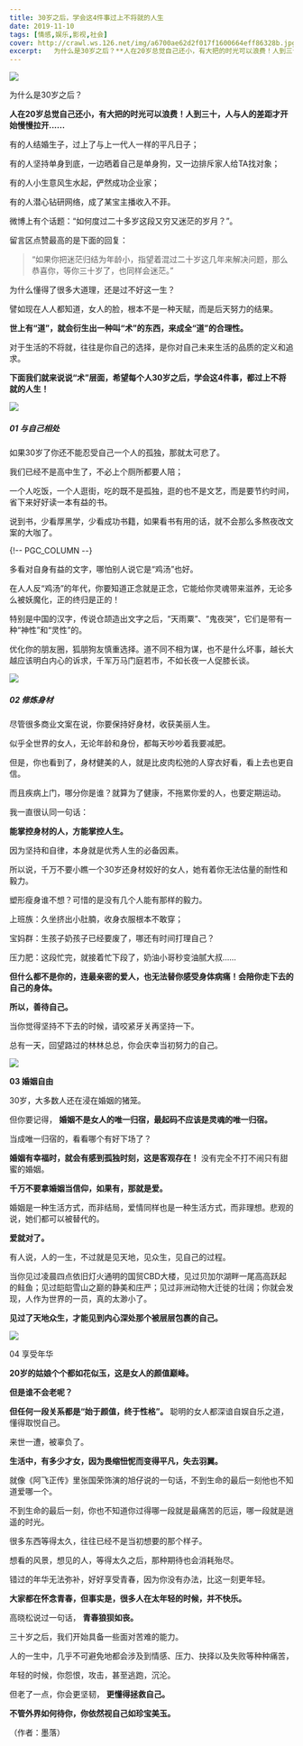 ```yaml
---
title: 30岁之后，学会这4件事过上不将就的人生
date: 2019-11-10
tags: [情感,娱乐,影视,社会]
cover: http://crawl.ws.126.net/img/a6700ae62d2f017f1600664eff86328b.jpg
excerpt:   为什么是30岁之后？**人在20岁总觉自己还小，有大把的时光可以浪费！人到三十，人与人的差
---
```

![](http://crawl.ws.126.net/img/a6700ae62d2f017f1600664eff86328b.jpg)  

为什么是30岁之后？

**人在20岁总觉自己还小，有大把的时光可以浪费！人到三十，人与人的差距才开始慢慢拉开......**

有的人结婚生子，过上了与上一代人一样的平凡日子；

有的人坚持单身到底，一边晒着自己是单身狗，又一边排斥家人给TA找对象；

有的人小生意风生水起，俨然成功企业家；

有的人潜心钻研网络，成了某宝主播收入不菲。

微博上有个话题：“如何度过二十多岁这段又穷又迷茫的岁月？”。

留言区点赞最高的是下面的回复：

> “如果你把迷茫归结为年龄小，指望着混过二十岁这几年来解决问题，那么恭喜你，等你三十岁了，也同样会迷茫。”

为什么懂得了很多大道理，还是过不好这一生？

譬如现在人人都知道，女人的脸，根本不是一种天赋，而是后天努力的结果。

**世上有“道”，就会衍生出一种叫“术”的东西，来成全“道”的合理性。**

对于生活的不将就，往往是你自己的选择，是你对自己未来生活的品质的定义和追求。

**下面我们就来说说“术”层面，希望每个人30岁之后，学会这4件事，都过上不将就的人生！**

![](http://crawl.ws.126.net/img/719ebf63056f9c5bc99fe056e5154bd5.jpg)  

##### 01 与自己相处

如果30岁了你还不能忍受自己一个人的孤独，那就太可悲了。

我们已经不是高中生了，不必上个厕所都要人陪；

一个人吃饭，一个人逛街，吃的既不是孤独，逛的也不是文艺，而是要节约时间，省下来好好读一本有益的书。

说到书，少看厚黑学，少看成功书籍，如果看书有用的话，就不会那么多熬夜改文案的大咖了。

{!-- PGC_COLUMN --}

多看对自身有益的文字，哪怕别人说它是“鸡汤”也好。

在人人反“鸡汤”的年代，你要知道正念就是正念，它能给你灵魂带来滋养，无论多么被妖魔化，正的终归是正的！

特别是中国的汉字，传说仓颉造出文字之后，“天雨粟”、“鬼夜哭”，它们是带有一种“神性”和“灵性”的。

优化你的朋友圈，狐朋狗友慎重选择。道不同不相为谋，也不是什么坏事，越长大越应该明白内心的诉求，千军万马门庭若市，不如长夜一人促膝长谈。

![](http://crawl.ws.126.net/img/e4b6d915df814547dad5eca9b8d47252.jpg)  

##### 02 修炼身材

尽管很多商业文案在说，你要保持好身材，收获美丽人生。

似乎全世界的女人，无论年龄和身份，都每天吵吵着我要减肥。

但是，你也看到了，身材健美的人，就是比皮肉松弛的人穿衣好看，看上去也更自信。

而且疾病上门，哪分你是谁？就算为了健康，不拖累你爱的人，也要定期运动。

我一直很认同一句话：

**能掌控身材的人，方能掌控人生。**

因为坚持和自律，本身就是优秀人生的必备因素。

所以说，千万不要小瞧一个30岁还身材姣好的女人，她有着你无法估量的耐性和毅力。

塑形瘦身谁不想？可惜的是没有几个人能有那样的毅力。

上班族：久坐挤出小肚腩，收身衣服根本不敢穿；

宝妈群：生孩子奶孩子已经要废了，哪还有时间打理自己？

压力肥：这段忙完，就接着忙下段了，奶油小哥秒变油腻大叔……

**但什么都不是你的，连最亲密的爱人，也无法替你感受身体病痛！会陪你走下去的自己的身体。**

**所以，善待自己。**

当你觉得坚持不下去的时候，请咬紧牙关再坚持一下。

总有一天，回望路过的林林总总，你会庆幸当初努力的自己。

![](http://crawl.ws.126.net/img/8b4bebce060109177bd5d3b1e874ca3c.jpg)  

**03 婚姻自由**

30岁，大多数人还在浸在婚姻的猪笼。

但你要记得， **婚姻不是女人的唯一归宿，最起码不应该是灵魂的唯一归宿。**

当成唯一归宿的，看看哪个有好下场了？

**婚姻有幸福时，就会有感到孤独时刻，这是客观存在！** 没有完全不打不闹只有甜蜜的婚姻。

**千万不要拿婚姻当信仰，如果有，那就是爱。**

婚姻是一种生活方式，而非结局，爱情同样也是一种生活方式，而非理想。悲观的说，她们都可以被替代的。

**爱就对了。**

有人说，人的一生，不过就是见天地，见众生，见自己的过程。

当你见过凌晨四点依旧灯火通明的国贸CBD大楼，见过贝加尔湖畔一尾高高跃起的鲑鱼；见过皑皑雪山之巅的静美和庄严；见过非洲动物大迁徙的壮阔；你就会发现，人作为世界的一员，真的太渺小了。

**见过了天地众生，才能见到内心深处那个被层层包裹的自己。**

![](http://crawl.ws.126.net/img/17f6435b37fff03724c14ad718f74fd5.jpg)  

04 享受年华

**20岁的姑娘个个都如花似玉，这是女人的颜值巅峰。**

**但是谁不会老呢？**

**但任何一段关系都是“始于颜值，终于性格”。** 聪明的女人都深谙自娱自乐之道，懂得取悦自己。

来世一遭，被辜负了。

**生活中，有多少才女，因为畏缩忸怩而变得平凡，失去羽翼。**

就像《阿飞正传》里张国荣饰演的旭仔说的一句话，不到生命的最后一刻他也不知道爱哪一个。

不到生命的最后一刻，你也不知道你过得哪一段就是最痛苦的厄运，哪一段就是逍遥的时光。

很多东西等得太久，往往已经不是当初想要的那个样子。

想看的风景，想见的人，等得太久之后，那种期待也会消耗殆尽。

错过的年华无法弥补，好好享受青春，因为你没有办法，比这一刻更年轻。

**大家都在怀念青春，但事实是，很多人在太年轻的时候，并不快乐。**

高晓松说过一句话， **青春狼狈如丧。**

三十岁之后，我们开始具备一些面对苦难的能力。

人的一生中，几乎不可避免地都会涉及到情感、压力、抉择以及失败等种种痛苦，

年轻的时候，你怨恨，攻击，甚至逃跑，沉沦。

但老了一点，你会更坚韧， **更懂得拯救自己。**

**不管外界如何待你，你依然视自己如珍宝美玉。**

（作者：墨落）

